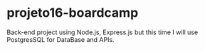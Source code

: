 # projeto16-boardcamp
Back-end project using Node.js, Express.js but this time I will use PostgresSQL for DataBase and APIs.
